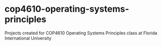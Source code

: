 # cop4610-operating-systems-principles
Projects created for COP4610 Operating Systems Principles class at Florida International University
